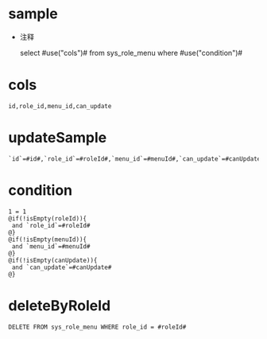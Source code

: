 sample
===
* 注释

    select #use("cols")# from sys_role_menu where #use("condition")#

cols
===

    id,role_id,menu_id,can_update

updateSample
===

    `id`=#id#,`role_id`=#roleId#,`menu_id`=#menuId#,`can_update`=#canUpdate#

condition
===

    1 = 1  
    @if(!isEmpty(roleId)){
     and `role_id`=#roleId#
    @}
    @if(!isEmpty(menuId)){
     and `menu_id`=#menuId#
    @}
    @if(!isEmpty(canUpdate)){
     and `can_update`=#canUpdate#
    @}
    
deleteByRoleId
==============
    DELETE FROM sys_role_menu WHERE role_id = #roleId#